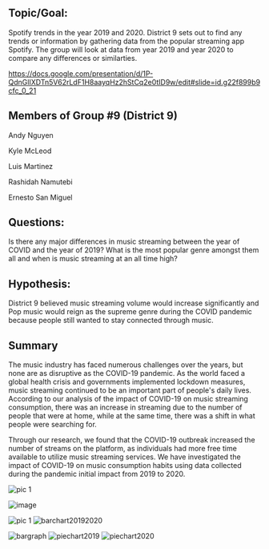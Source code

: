 ## Topic/Goal:

Spotify trends in the year 2019 and 2020. District 9 sets out to find any trends or information by gathering data from the popular streaming app Spotify. The group will look at data from year 2019 and year 2020 to compare any differences or similarties. 

https://docs.google.com/presentation/d/1P-QdnGlIXDTn5V62rLdF1H8aayqHz2hStCq2e0tID9w/edit#slide=id.g22f899b9cfc_0_21

## Members of Group #9 (District 9)

Andy Nguyen

Kyle McLeod

Luis Martinez

Rashidah Namutebi

Ernesto San Miguel 



## Questions:
Is there any major differences in music streaming between the year of COVID and the year of 2019? What is the most popular genre amongst them all and when is music streaming at an all time high?

## Hypothesis:
District 9 believed music streaming volume would increase significantly and Pop music would reign as the supreme  genre during the COVID pandemic because people still wanted to stay connected through music. 



## Summary
The music industry has faced numerous challenges over the years, but none are as disruptive as the COVID-19 pandemic. As the world faced a global health crisis and governments implemented lockdown measures, music streaming continued to be an important part of people's daily lives. According to our analysis of the impact of COVID-19 on music streaming consumption, there was an increase in streaming due to the number of people that were at home, while at the same time, there was a shift in what people were searching for.

Through our research, we found that the COVID-19 outbreak increased the number of streams on the platform, as individuals had more free time available to utilize music streaming services. We have investigated the impact of COVID-19 on music consumption habits using data collected during the pandemic initial impact from 2019 to 2020. 

![pic 1](https://github.com/Kyle-McLeod/MusicGenres-Season-Location-Age/assets/126118569/342c99fc-ebe6-417d-96c9-936787d29513)


![image](https://user-images.githubusercontent.com/126118569/233495504-ea5fb364-5dc9-42ea-ae1e-fbf2e70602d5.png)


![pic 1](https://github.com/Kyle-McLeod/MusicGenres-Season-Location-Age/assets/126118569/3a6662c7-48a8-42fa-9a61-d7cf5a797624)
![barchart20192020](https://github.com/Kyle-McLeod/MusicGenres-Season-Location-Age/assets/126118569/4de8d26e-1540-472c-9680-bc40c6ad2b1b)

![bargraph](https://github.com/Kyle-McLeod/MusicGenres-Season-Location-Age/assets/126118569/d1729c07-ce71-4665-9e52-589d278cb05c)
![piechart2019](https://github.com/Kyle-McLeod/MusicGenres-Season-Location-Age/assets/126118569/e0ccf76e-06fa-450a-a3b8-8d1de5bebe92)
![piechart2020](https://github.com/Kyle-McLeod/MusicGenres-Season-Location-Age/assets/126118569/e674ac5a-1bd7-4937-b45b-b1368df01d72)
